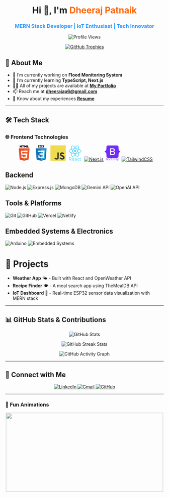 <h1 align="center">Hi 👋, I'm <span style="color:#ff6600;">Dheeraj Patnaik</span></h1>
<h3 align="center" style="color:#3399ff;">MERN Stack Developer | IoT Enthusiast | Tech Innovator</h3>

<p align="center">
  <img src="https://komarev.com/ghpvc/?username=dheeraj101097&label=Profile%20Views&color=0e75b6&style=flat" alt="Profile Views" />
</p>

<p align="center">
  <a href="https://github.com/ryo-ma/github-profile-trophy">
    <img src="https://github-profile-trophy.vercel.app/?username=dheeraj101097&theme=dracula&margin-w=15&margin-h=15" alt="GitHub Trophies" />
  </a>
</p>

## 🚀 About Me

- 🔭 I’m currently working on **Flood Monitoring System**
- 🌱 I’m currently learning **TypeScript, Next.js**
- 👨‍💻 All of my projects are available at **[My Portfolio](https://dheerajportfolio-seven.vercel.app/)**
- 📫 Reach me at **dheerajap6@gmail.com**
- 📄 Know about my experiences **[Resume](https://drive.google.com/file/d/1knf7kzRoDa7nONxohpOZomI1pDIZnkZj/view?usp=sharing)**

---

## 🛠️ Tech Stack

### 🌐 Frontend Technologies  
<p align="center">
  <a href="https://www.w3.org/html/" target="_blank"><img src="https://raw.githubusercontent.com/devicons/devicon/master/icons/html5/html5-original-wordmark.svg" alt="HTML" width="50" height="50"/></a>
  <a href="https://www.w3schools.com/css/" target="_blank"><img src="https://raw.githubusercontent.com/devicons/devicon/master/icons/css3/css3-original-wordmark.svg" alt="CSS" width="50" height="50"/></a>
  <a href="https://developer.mozilla.org/en-US/docs/Web/JavaScript" target="_blank"><img src="https://raw.githubusercontent.com/devicons/devicon/master/icons/javascript/javascript-original.svg" alt="JavaScript" width="50" height="50"/></a>
  <a href="https://reactjs.org/" target="_blank"><img src="https://raw.githubusercontent.com/devicons/devicon/master/icons/react/react-original-wordmark.svg" alt="ReactJS" width="50" height="50"/></a>
  <a href="https://nextjs.org/" target="_blank"><img src="https://cdn.worldvectorlogo.com/logos/nextjs-2.svg" alt="Next.js" width="50" height="50"/></a>
  <a href="https://getbootstrap.com/" target="_blank"><img src="https://raw.githubusercontent.com/devicons/devicon/master/icons/bootstrap/bootstrap-plain-wordmark.svg" alt="Bootstrap" width="50" height="50"/></a>
  <a href="https://tailwindcss.com/" target="_blank"><img src="https://www.vectorlogo.zone/logos/tailwindcss/tailwindcss-icon.svg" alt="TailwindCSS" width="50" height="50"/></a>
</p>

## Backend
<p>
  <img src="https://img.shields.io/badge/Node.js-43853D?style=for-the-badge&logo=node.js&logoColor=white" alt="Node.js">
  <img src="https://img.shields.io/badge/Express.js-000000?style=for-the-badge&logo=express&logoColor=white" alt="Express.js">
  <img src="https://img.shields.io/badge/MongoDB-47A248?style=for-the-badge&logo=mongodb&logoColor=white" alt="MongoDB">
  <img src="https://img.shields.io/badge/Gemini%20API-4285F4?style=for-the-badge&logo=google&logoColor=white" alt="Gemini API">
  <img src="https://img.shields.io/badge/OpenAI%20API-412991?style=for-the-badge&logo=openai&logoColor=white" alt="OpenAI API">
</p>

## Tools & Platforms
<p>
  <img src="https://img.shields.io/badge/Git-F05032?style=for-the-badge&logo=git&logoColor=white" alt="Git">
  <img src="https://img.shields.io/badge/GitHub-181717?style=for-the-badge&logo=github&logoColor=white" alt="GitHub">
  <img src="https://img.shields.io/badge/Vercel-000000?style=for-the-badge&logo=vercel&logoColor=white" alt="Vercel">
  <img src="https://img.shields.io/badge/Netlify-00C7B7?style=for-the-badge&logo=netlify&logoColor=white" alt="Netlify">
</p>

## Embedded Systems & Electronics
<p>
  <img src="https://img.shields.io/badge/Arduino-00979D?style=for-the-badge&logo=arduino&logoColor=white" alt="Arduino">
  <img src="https://img.shields.io/badge/Embedded%20Systems-FF6F00?style=for-the-badge&logo=raspberrypi&logoColor=white" alt="Embedded Systems">
</p>

# 📌 Projects
- **Weather App** 🌤️ - Built with React and OpenWeather API
- **Recipe Finder** 🍽️ - A meal search app using TheMealDB API
- **IoT Dashboard** 📡 - Real-time ESP32 sensor data visualization with MERN stack

---

## 📊 GitHub Stats & Contributions
<p align="center">
  <img src="https://github-readme-stats.vercel.app/api?username=dheeraj101097&show_icons=true&theme=tokyonight&hide_border=true" alt="GitHub Stats" />
</p>
<p align="center">
  <img src="https://github-readme-streak-stats.herokuapp.com/?user=dheeraj101097&theme=tokyonight" alt="GitHub Streak Stats" />
</p>
<p align="center">
  <img src="https://github-readme-activity-graph.vercel.app/graph?username=dheeraj101097&theme=react-dark" alt="GitHub Activity Graph" />
</p>

---

## 🔗 Connect with Me
<p align="center">
  <a href="https://linkedin.com/in/dheerajpatnaik" target="_blank"> <img class="hover-effect" src="https://cdn.worldvectorlogo.com/logos/linkedin-icon-2.svg" alt="LinkedIn" width="50" height="50"/> </a>
  <a href="mailto:dheerajap6@gmail.com"> <img class="hover-effect" src="https://cdn.worldvectorlogo.com/logos/google-gmail.svg" alt="Gmail" width="50" height="50"/> </a>
  <a href="https://github.com/dheeraj101097"> <img class="hover-effect" src="https://cdn.worldvectorlogo.com/logos/github-icon.svg" alt="GitHub" width="50" height="50"/> </a>
</p>

---

### 🎨 Fun Animations
<p align="center">
  <img src="https://media.giphy.com/media/qgQUggAC3Pfv687qPC/giphy.gif" width="500" height="250">
</p>

<style>
  .hover-effect {
    transition: transform 0.3s ease, filter 0.3s ease;
  }
  .hover-effect:hover {
    transform: scale(1.1);
    filter: drop-shadow(0 0 8px #ff6600);
  }
</style>
